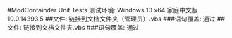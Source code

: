 #ModContainder Unit Tests
测试环境: Windows 10 x64 家庭中文版 10.0.14393.5
##文件: 链接到文档文件夹（管理员）.vbs
###语句覆盖: 通过
##文件: 链接到文档文件夹.vbs
###语句覆盖: 通过